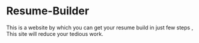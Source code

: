 # Resume-Builder
This is a website by which you can get your resume build in just few steps , This site will reduce your tedious work. 
